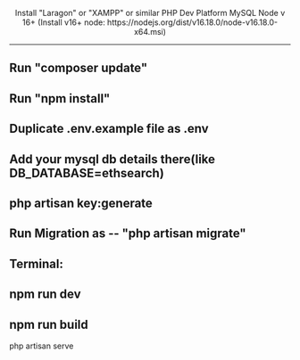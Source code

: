 <p align="center">
Install "Laragon" or "XAMPP" or similar PHP Dev Platform 
MySQL
Node v 16+  (Install v16+ node: https://nodejs.org/dist/v16.18.0/node-v16.18.0-x64.msi)

----------------------------------------------------

Run "composer update"
----------------------------------------------------
Run "npm install"
----------------------------------------------------
Duplicate .env.example file as .env
----------------------------------------------------
Add your mysql db details there(like DB_DATABASE=ethsearch)
----------------------------------------------------
php artisan key:generate
----------------------------------------------------
Run Migration as -- "php artisan migrate"
------------------------------------------------

Terminal:
----------------------------------------------------
npm run dev
-------------------------------------------------
npm run build
-------------------------------------------------
php artisan serve

</p>

